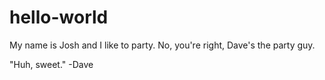 # hello-world

My name is Josh and I like to party. No, you're right, Dave's the party guy.

"Huh, sweet." -Dave
